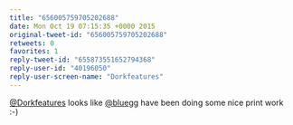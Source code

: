 ```yaml
---
title: "656005759705202688"
date: Mon Oct 19 07:15:35 +0000 2015
original-tweet-id: "656005759705202688"
retweets: 0
favorites: 1
reply-tweet-id: "655873551652794368"
reply-user-id: "40196050"
reply-user-screen-name: "Dorkfeatures"
---
```

<a href="https://twitter.com/Dorkfeatures">@Dorkfeatures</a> looks like <a href="https://twitter.com/bluegg">@bluegg</a> have been doing some nice print work :-)

